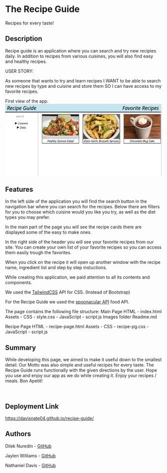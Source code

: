 # The Recipe Guide

Recipes for every taste!

## Description

Recipe guide is an application where you can search and try new recipies daily. In addition to recipes from various cuisines, you will also find easy and healthy recipes.

USER STORY:

As someone that wants to try and learn recipes
I WANT to be able to search new recipes by type and cuisine and store them
SO I can have access to my favorite recipes.

First view of the app.
<img src="./images/recipe-guide-img-1.png">

## Features

In the left side of the application you will find the search button in the navigation bar where you can search for the recipes. Below there are filters for you to choose which cuisine would you like you try, as well as the diet types you may prefer.

In the main part of the page you will see the recipe cards there are displayed some of the easy to make ones.

In the right side of the header you will see your favorite recipes from our site. You can create your own list of your favorite recipes so you can access them easily trough the favorites.

When you click on the recipe it will open up another window with the recipe name, ingredient list and step by step instuctions.

While creating this application, we paid attention to all its contents and components.

We used the [TailwindCSS](https://tailwindcss.com/) API for CSS. (Instead of Bootstrap)

For the Recipe Guide we used the [spoonacular API](https://spoonacular.com/food-api/) food API.


The page contains the following file structure:
Main Page
HTML - index.html
Assets - CSS - style.css - JavaScript - script.js
Images folder
Readme.md

Recipe Page
HTML - recipe-page.html
Assets - CSS - recipe-pg.css - JavaScript - script.js

## Summary

While developing this page, we aimed to make it useful down to the smallest detail.
Our Motto was also simple and useful recipes for every taste.
The Recipe Guide runs functionally with the given directions by the user. Hope you use and enjoy our app as we do while creating it. Enjoy your recipes / meals. Bon Apetit!

<img src="">

<img src="">

## Deployment Link

https://davisnate04.github.io/recipe-guide/

## Authors

Dilek Nuredin - [GitHub](https://github.com/dileknrdn)

Jaylen Williams - [GitHub](https://github.com/jmw2227)

Nathaniel Davis - [GitHub](https://github.com/davisnate04)
